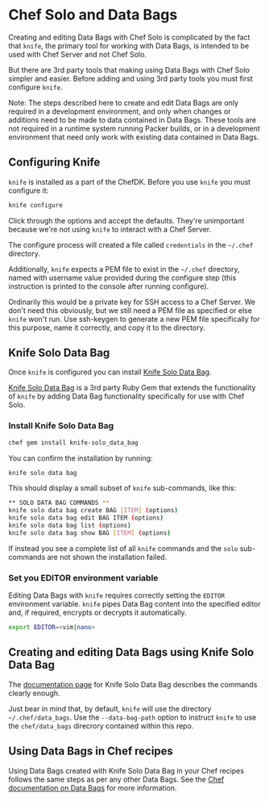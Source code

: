 # Chef Solo and Data Bags

Creating and editing Data Bags with Chef Solo is complicated by the fact that `knife`, the primary tool for working with Data Bags, is intended to be used with Chef Server and not Chef Solo.

But there are 3rd party tools that making using Data Bags with Chef Solo simpler and easier. Before adding and using 3rd party tools you must first configure `knife`.

Note: The steps described here to create and edit Data Bags are only required in a development environment, and only when changes or additions need to be made to data contained in Data Bags. These tools are not required in a runtime system running Packer builds, or in a development environment that need only work with existing data contained in Data Bags.

## Configuring Knife

`knife` is installed as a part of the ChefDK. Before you use `knife` you must configure it:

```bash
knife configure
```

Click through the options and accept the defaults. They're unimportant because we're not using `knife` to interact with a Chef Server.

The configure process will created a file called `credentials` in the `~/.chef` directory.

Additionally, `knife` expects a PEM file to exist in the `~/.chef` directory, named with username value provided during the configure step (this instruction is printed to the console after running configure).

Ordinarily this would be a private key for SSH access to a Chef Server. We don't need this obviously, but we still need a PEM file as specified or else `knife` won't run. Use ssh-keygen to generate a new PEM file specifically for this purpose, name it correctly, and copy it to the directory.

## Knife Solo Data Bag

Once `knife` is configured you can install [Knife Solo Data Bag](http://thbishop.com/knife-solo_data_bag/).

[Knife Solo Data Bag](http://thbishop.com/knife-solo_data_bag/) is a 3rd party Ruby Gem that extends the functionality of `knife` by adding Data Bag functionality specifically for use with Chef Solo.

### Install Knife Solo Data Bag

```bash
chef gem install knife-solo_data_bag
```

You can confirm the installation by running:

```bash
knife solo data bag
```

This should display a small subset of `knife` sub-commands, like this:

```bash
** SOLO DATA BAG COMMANDS **
knife solo data bag create BAG [ITEM] (options)
knife solo data bag edit BAG ITEM (options)
knife solo data bag list (options)
knife solo data bag show BAG [ITEM] (options)
```

If instead you see a complete list of all `knife` commands and the `solo` sub-commands are not shown the installation failed.

### Set you EDITOR environment variable

Editing Data Bags with `knife` requires correctly setting the `EDITOR` environment variable. `knife` pipes Data Bag content into the specified editor and, if required, encrypts or decrypts it automatically.

```bash
export EDITOR=<vim|nano>
```

## Creating and editing Data Bags using Knife Solo Data Bag

The [documentation page](http://thbishop.com/knife-solo_data_bag/) for Knife Solo Data Bag describes the commands clearly enough.

Just bear in mind that, by default, `knife` will use the directory `~/.chef/data_bags`. Use the `--data-bag-path` option to instruct `knife` to use the `chef/data_bags` direcrory contained within this repo.

## Using Data Bags in Chef recipes

Using Data Bags created with Knife Solo Data Bag in your Chef recipes follows the same steps as per any other Data Bags. See the [Chef documentation on Data Bags](https://docs.chef.io/data_bags.html) for more information.
